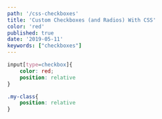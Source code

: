 ```yaml
---
path: '/css-checkboxes'
title: 'Custom Checkboxes (and Radios) With CSS'
color: 'red'
published: true
date: '2019-05-11'
keywords: ["checkboxes"]
---
```


```scss
input[type=checkbox]{
	color: red;
	position: relative
}
```


```scss
.my-class{
	position: relative
}
```
